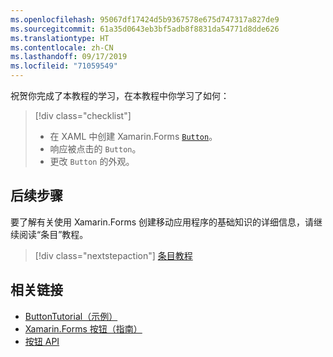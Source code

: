 ```yaml
---
ms.openlocfilehash: 95067df17424d5b9367578e675d747317a827de9
ms.sourcegitcommit: 61a35d0643eb3bf5adb8f8831da54771d8dde626
ms.translationtype: HT
ms.contentlocale: zh-CN
ms.lasthandoff: 09/17/2019
ms.locfileid: "71059549"
---
```

祝贺你完成了本教程的学习，在本教程中你学习了如何：

> [!div class="checklist"]
>
> - 在 XAML 中创建 Xamarin.Forms [`Button`](xref:Xamarin.Forms.Button)。
> - 响应被点击的 `Button`。
> - 更改 `Button` 的外观。

## <a name="next-steps"></a>后续步骤

要了解有关使用 Xamarin.Forms 创建移动应用程序的基础知识的详细信息，请继续阅读“条目”教程。

> [!div class="nextstepaction"]
> [条目教程](~/get-started/tutorials/entry/index.yml)

## <a name="related-links"></a>相关链接

- [ButtonTutorial（示例）](https://docs.microsoft.com/samples/xamarin/xamarin-forms-samples/getstarted-tutorials-buttontutorial/)
- [Xamarin.Forms 按钮（指南）](~/xamarin-forms/user-interface/button.md)
- [按钮 API](xref:Xamarin.Forms.Button)
